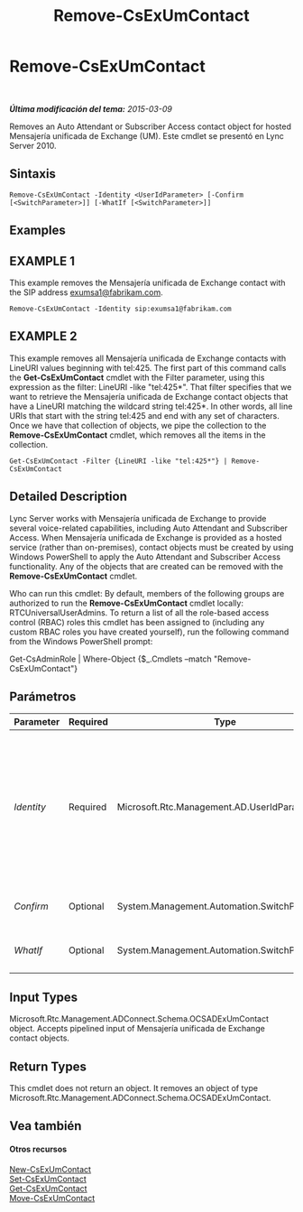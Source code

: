﻿---
title: Remove-CsExUmContact
TOCTitle: Remove-CsExUmContact
ms:assetid: d79f7082-f58b-4cc3-a90d-230111e32850
ms:mtpsurl: https://technet.microsoft.com/es-es/library/Gg398946(v=OCS.15)
ms:contentKeyID: 48276834
ms.date: 01/07/2017
mtps_version: v=OCS.15
ms.translationtype: HT
---

# Remove-CsExUmContact

 

_**Última modificación del tema:** 2015-03-09_

Removes an Auto Attendant or Subscriber Access contact object for hosted Mensajería unificada de Exchange (UM). Este cmdlet se presentó en Lync Server 2010.

## Sintaxis

    Remove-CsExUmContact -Identity <UserIdParameter> [-Confirm [<SwitchParameter>]] [-WhatIf [<SwitchParameter>]]

## Examples

## EXAMPLE 1

This example removes the Mensajería unificada de Exchange contact with the SIP address exumsa1@fabrikam.com.

    Remove-CsExUmContact -Identity sip:exumsa1@fabrikam.com

## EXAMPLE 2

This example removes all Mensajería unificada de Exchange contacts with LineURI values beginning with tel:425. The first part of this command calls the **Get-CsExUmContact** cmdlet with the Filter parameter, using this expression as the filter: LineURI -like "tel:425\*". That filter specifies that we want to retrieve the Mensajería unificada de Exchange contact objects that have a LineURI matching the wildcard string tel:425\*. In other words, all line URIs that start with the string tel:425 and end with any set of characters. Once we have that collection of objects, we pipe the collection to the **Remove-CsExUmContact** cmdlet, which removes all the items in the collection.

    Get-CsExUmContact -Filter {LineURI -like "tel:425*"} | Remove-CsExUmContact

## Detailed Description

Lync Server works with Mensajería unificada de Exchange to provide several voice-related capabilities, including Auto Attendant and Subscriber Access. When Mensajería unificada de Exchange is provided as a hosted service (rather than on-premises), contact objects must be created by using Windows PowerShell to apply the Auto Attendant and Subscriber Access functionality. Any of the objects that are created can be removed with the **Remove-CsExUmContact** cmdlet.

Who can run this cmdlet: By default, members of the following groups are authorized to run the **Remove-CsExUmContact** cmdlet locally: RTCUniversalUserAdmins. To return a list of all the role-based access control (RBAC) roles this cmdlet has been assigned to (including any custom RBAC roles you have created yourself), run the following command from the Windows PowerShell prompt:

Get-CsAdminRole | Where-Object {$\_.Cmdlets –match "Remove-CsExUmContact"}

## Parámetros


<table>
<colgroup>
<col style="width: 25%" />
<col style="width: 25%" />
<col style="width: 25%" />
<col style="width: 25%" />
</colgroup>
<thead>
<tr class="header">
<th>Parameter</th>
<th>Required</th>
<th>Type</th>
<th>Description</th>
</tr>
</thead>
<tbody>
<tr class="odd">
<td><p><em>Identity</em></p></td>
<td><p>Required</p></td>
<td><p>Microsoft.Rtc.Management.AD.UserIdParameter</p></td>
<td><p>The unique identifier of the contact object you want to remove. Contact identities can be specified using one of four formats: 1) The contact’s SIP address; 2) the contact's user principal name (UPN); 3) the contact's domain name and logon name, in the form domain\logon (for example, litwareinc\exum1); and, 4) the contact's Active Directory display name (for example, Team Auto Attendant).</p>
<p>Full data type: Microsoft.Rtc.Management.AD.UserIdParameter</p></td>
</tr>
<tr class="even">
<td><p><em>Confirm</em></p></td>
<td><p>Optional</p></td>
<td><p>System.Management.Automation.SwitchParameter</p></td>
<td><p>Se le pedirá confirmación antes de ejecutar el comando.</p></td>
</tr>
<tr class="odd">
<td><p><em>WhatIf</em></p></td>
<td><p>Optional</p></td>
<td><p>System.Management.Automation.SwitchParameter</p></td>
<td><p>Describe qué sucedería si se ejecutara el comando sin ejecutarlo realmente.</p></td>
</tr>
</tbody>
</table>


## Input Types

Microsoft.Rtc.Management.ADConnect.Schema.OCSADExUmContact object. Accepts pipelined input of Mensajería unificada de Exchange contact objects.

## Return Types

This cmdlet does not return an object. It removes an object of type Microsoft.Rtc.Management.ADConnect.Schema.OCSADExUmContact.

## Vea también

#### Otros recursos

[New-CsExUmContact](new-csexumcontact.md)  
[Set-CsExUmContact](set-csexumcontact.md)  
[Get-CsExUmContact](get-csexumcontact.md)  
[Move-CsExUmContact](move-csexumcontact.md)

